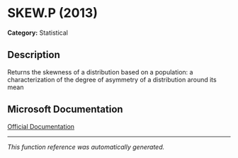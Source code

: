 # SKEW.P (2013)

**Category:** Statistical

## Description
Returns the skewness of a distribution based on a population: a characterization of the degree of asymmetry of a distribution around its mean

## Microsoft Documentation
[Official Documentation](https://support.microsoft.com//en-us/office/skew-p-function-76530a5c-99b9-48a1-8392-26632d542fcb)

---
*This function reference was automatically generated.*
